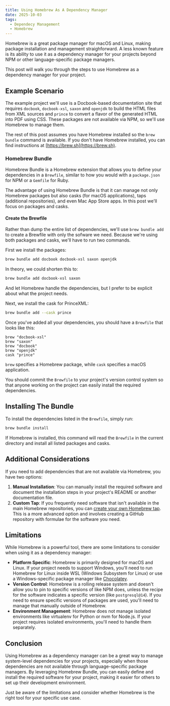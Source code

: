 ```yaml
---
title: Using Homebrew As A Dependency Manager
date: 2025-10-03
tags:
  - Dependecy Management
  - Homebrew
---
```



Homebrew is a great package manager for macOS and Linux, making package installation and management straighforward. A less known feature is its ability to use it as a dependency manager for your projects beyond NPM or other language-specific package managers.

This post will walk you through the steps to use Homebrew as a dependency manager for your project.

## Example Scenario

The example project we'll use is a Docbook-based documentation site that requires `docbook`, `docbook-xsl`, `saxon` and `openjdk` to build the HTML files from XML sources and `prince` to convert a flavor of the generated HTML into PDF using CSS. These packages are not available via NPM, so we'll use Homebrew to manage them.

The rest of this post assumes you have Homebrew installed so the `brew bundle` command is available. If you don't have Homebrew installed, you can find instructions at [https://brew.sh](https://brew.sh).

### Homebrew Bundle

Homebrew Bundle is a Homebrew extension that allows you to define your dependencies in a `Brewfile`, similar to how you would with a `package.json` for NPM or a `Gemfile` for Ruby.

The advantage of using Homebrew Bundle is that it can manage not only Homebrew packages but also casks (for macOS applications), taps (additional repositories), and even Mac App Store apps. In this post we'll focus on packages and casks.

#### Create the Brewfile

Rather than dump the entire list of dependencies, we'll use `brew bundle add` to create a Brewfile with only the sofware we need. Because we're using both packages and casks, we'll have to run two commands.

First we install the packages:

```bash
brew bundle add docbook docbook-xsl saxon openjdk
```

In theory, we could shorten this to:

```bash
brew bundle add docbook-xsl saxon
```

And let Homebrew handle the dependencies, but I prefer to be explicit about what the project needs.

Next, we install the cask for PrinceXML:

```bash
brew bundle add --cask prince
```

Once you've added all your dependencies, you should have a `Brewfile` that looks like this:

```text
brew "docbook-xsl"
brew "saxon"
brew "docbook"
brew "openjdk"
cask "prince"
```

`brew` specifies a Homebrew package, while `cask` specifies a macOS application.

You should commit the `Brewfile` to your project's version control system so that anyone working on the project can easily install the required dependencies.

## Installing The Bundle

To install the dependencies listed in the `Brewfile`, simply run:

```bash
brew bundle install
```

If Homebrew is installed, this command will read the `Brewfile` in the current directory and install all listed packages and casks.

## Additional Considerations

If you need to add dependencies that are not available via Homebrew, you have two options:

1. **Manual Installation**: You can manually install the required software and document the installation steps in your project's README or another documentation file.
2. **Custom Tap**: If you frequently need software that isn't available in the main Homebrew repositories, you can [create your own Homebrew tap](https://docs.brew.sh/How-to-Create-and-Maintain-a-Tap). This is a more advanced option and involves creating a GitHub repository with formulae for the software you need.

## Limitations

While Homebrew is a powerful tool, there are some limitations to consider when using it as a dependency manager:

- **Platform Specific**: Homebrew is primarily designed for macOS and Linux. If your project needs to support Windows, you'll need to run Homebrew for Linux inside WSL (Windows Subsystem for Linux) or use a Windows-specific package manager like [Chocolatey](https://chocolatey.org/).
- **Version Control**: Homebrew is a rolling release system and doesn't allow you to pin to specific versions of like NPM does, unless the recipe for the software indicates a specific version (like `postgresql@14`). If you need to ensure specific versions of packages are used, you'll need to manage that manually outside of Homebrew.
- **Environment Management**: Homebrew does not manage isolated environments like virtualenv for Python or nvm for Node.js. If your project requires isolated environments, you'll need to handle them separately.

## Conclusion

Using Homebrew as a dependency manager can be a great way to manage system-level dependencies for your projects, especially when those dependencies are not available through language-specific package managers. By leveraging Homebrew Bundle, you can easily define and install the required software for your project, making it easier for others to set up their development environment.

Just be aware of the limitations and consider whether Homebrew is the right tool for your specific use case.
